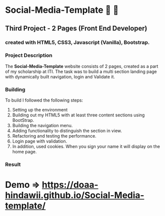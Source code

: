 # Social-Media-Template 📑 🤳

## Third Project - 2 Pages (Front End Developer)

### created with HTML5, CSS3, Javascript (Vanilla), Bootstrap.

### Project Description
The **Social-Media-Template** website consists of 2 pages, created as a part of my scholarship at ITI.
The task was to build a multi section landing page with dynamically built navigation, login and Validate it. 

### Building
To build I followed the following steps: 

1. Setting up the environment
1. Building out my HTML5 with at least three content sections using BootStrap.
1. Building the navigation menu.
1. Adding functionality to distinguish the section in view.
1. Refactoring and testing the performance.
1. Login page with validation.
1. In addition, used cookies. When you sign your name it will display on the home page.

### Result 


# Demo => https://doaa-hindawii.github.io/Social-Media-template/
